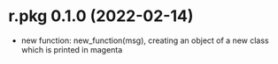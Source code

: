<!-- NEWS.md is maintained by https://cynkra.github.io/fledge, do not edit -->

# r.pkg 0.1.0 (2022-02-14)

- new function: new_function(msg), creating an object of a new class which is printed in magenta


